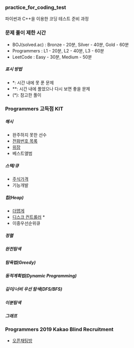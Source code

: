 ### practice_for_coding_test
파이썬과 C++을 이용한 코딩 테스트 준비 과정

### 문제 풀이 제한 시간
* BOJ(solved.ac) : Bronze - 20분, Silver - 40분, Gold - 60분
* Programmers : L1 - 20분, L2 - 40분, L3 - 60분
* LeetCode : Easy - 30분, Medium - 50분
##### 표시 방법
* *: 시간 내에 못 푼 문제
* **: 시간 내에 풀었으나 다시 보면 좋을 문제
* (*): 참고한 풀이

### Programmers 고득점 KIT
##### 해시
* 완주하지 못한 선수
* [전화번호 목록](https://github.com/HYEEWON/practice_for_coding_test/blob/master/programmers_kit/210105_%EC%A0%84%ED%99%94%EB%B2%88%ED%98%B8%EB%AA%A9%EB%A1%9D_%ED%95%B4%EC%8B%9C_L2.py)
* [위장](https://github.com/HYEEWON/practice_for_coding_test/blob/master/programmers_kit/210105_%EC%9C%84%EC%9E%A5_%ED%95%B4%EC%8B%9C_L2.py)
* 베스트앨범
##### 스택/큐
* [주식가격](https://github.com/HYEEWON/practice_for_coding_test/blob/master/programmers_kit/210105_%EC%A3%BC%EC%8B%9D%EA%B0%80%EA%B2%A9_%EC%8A%A4%ED%83%9D%ED%81%90_L2.py)
* 기능개발
##### 힙(Heap)
* [더맵게](https://github.com/HYEEWON/practice_for_coding_test/blob/master/programmers_kit/210106_%EB%8D%94%EB%A7%B5%EA%B2%8C_%ED%9E%99_L2.py)
* [디스크 컨트롤러](https://github.com/HYEEWON/practice_for_coding_test/blob/master/programmers_kit/210106_%EB%94%94%EC%8A%A4%ED%81%AC%EC%BB%A8%ED%8A%B8%EB%A1%A4%EB%9F%AC_%ED%9E%99_L3.py) *
* 이중우선순위큐
##### 정렬
##### 완전탐색
##### 탐욕법(Greedy)
##### 동적계획법(Dynamic Programming)
##### 깊이/너비 우선 탐색(DFS/BFS)
##### 이분탐색
##### 그래프

### Programmers 2019 Kakao Blind Recruitment
* [오픈채팅방](https://github.com/HYEEWON/practice_for_coding_test/blob/master/programmers_2019_kakao/210106_%EC%98%A4%ED%94%88%EC%B1%84%ED%8C%85%EB%B0%A9_L2.py)
